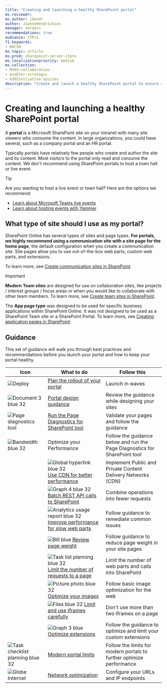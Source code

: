 ```yaml
---
title: "Creating and launching a healthy SharePoint portal"
ms.reviewer: 
ms.author: jhendr
author: JoanneHendrickson
manager: serdars
recommendations: true
audience: ITPro
f1.keywords:
- NOCSH
ms.topic: article
ms.prod: sharepoint-server-itpro
ms.localizationpriority: medium
ms.collection: 
- M365-collaboration
- enabler-strategic
- m365initiative-spsites
description: "Create and launch a healthy SharePoint portal to ensure a performant viewing experience"
---
```


# Creating and launching a healthy SharePoint portal

A **portal** is a Microsoft SharePoint site on your intranet with many site viewers who consume the content. In large organizations, you could have several, such as a company portal and an HR portal. 

Typically portals have relatively few people who create and author the site and its content. Most visitors to the portal only read and consume the content. We don't recommend using SharePoint portals to host a town hall or live event.

>[!Tip]
> Are you wanting to host a live event or town hall?  Here are the options we recommend:
> - [Learn about Microsoft Teams live events](/microsoftteams/teams-live-events/what-are-teams-live-events)
> - [Learn about hosting events with Yammer](/yammer/manage-yammer-groups/yammer-live-events)
 

## What type of site should I use as my portal?

SharePoint Online has several types of sites and page types. **For portals, we highly recommend using a communication site with a site page for the home page**, the default configuration when you create a communication site. Site pages allow you to use out-of-the-box web parts, custom web parts, and extensions. 

To learn more, see [Create communication sites in SharePoint](https://support.microsoft.com/office/create-a-communication-site-in-sharepoint-7fb44b20-a72f-4d2c-9173-fc8f59ba50eb). 

>[!Important]
>**Modern Team sites** are designed for use on collaboration sites, like projects / interest groups / focus areas or when you would like to collaborate with other team members. To learn more, see [Create team sites in SharePoint](https://support.microsoft.com/office/create-a-team-site-in-sharepoint-ef10c1e7-15f3-42a3-98aa-b5972711777d).
>
>The **App page type** was designed to be used for specific business applications within SharePoint Online. It was not designed to be used as a SharePoint Team site or a SharePoint Portal. To learn more, see [Creating application pages in SharePoint](/visualstudio/sharepoint/creating-application-pages-for-sharepoint).

## Guidance

This set of guidance will walk you through best practices and recommendations before you launch your portal and how to keep your portal healthy.
  
| Icon | What to do | Follow this |
|-----|-----|-----|
|![Deploy](/Office/media/icons/PNGs/deploy-blue-32.png "Staged rollout")|[Plan the rollout of your portal](/Office365/Enterprise/planportallaunchroll-out)|Launch in waves|
|![Document 3 blue 32](/office/media/icons/PNGs/document-3-blue-32.png "Look and feel")|[Portal design guidance](https://aka.ms/spdesignguidance)|Review the guidance while designing your sites|
|![Page diagnostics tool](media/page-diag-tool.png "Modern diagnostics tool")|[Run the Page Diagnostics for SharePoint tool](/microsoft-365/enterprise/page-diagnostics-for-spo)|Validate your pages and follow the guidance|
|![Bandwidth blue 32](/Office/media/icons/PNGs/bandwidth-blue-32.png "Optimize your Performance")|Optimize your Performance|Follow the guidance below and run the Page Diagnostics for SharePoint tool|
| |![Global hyperlink blue 32](/Office/media/icons/PNGs/globe-hyperlink-blue-32.png "CDN") [Use CDN for better performance](/microsoft-365/Enterprise/office-365-cdn-quickstart)|Implement Public and Private Content Delivery Networks (CDN)|
| |![Graph 4 blue 32](/Office/media/icons/PNGs/graph-4-blue-32.png "Batch REST calls") [Batch REST API calls to SharePoint](/sharepoint/dev/sp-add-ins/make-batch-requests-with-the-rest-apis)|Combine operations into fewer requests|
| |![Analytics usage report blue 32](/Office/media/icons/PNGs/analytics-usage-report-blue-32.png "Slow web parts") [Improve performance for slow web parts](/microsoft-365/Enterprise/modern-web-part-optimization)|Follow guidance to remediate common issues|
| |![Bill blue](/Office/media/icons/bill-blue.png "Page weight") [Review page weight](/microsoft-365/Enterprise/modern-page-weight-optimization)|Follow guidance to reduce page weight in your site pages|
| |![Task list planning blue 32](/Office/media/icons/PNGs/task-list-planning-blue-32.png "Calls on a page") [Limit the number of requests to a page](/Office365/Enterprise/modern-page-call-optimization)|Limit the number of web parts and calls into SharePoint|
| |![Picture photo blue 32](/Office/media/icons/PNGs/picture-photo-blue-32.png "Optimize images") [Optimize your images](/microsoft-365/Enterprise/modern-image-optimization)|Follow basic image optimization for the web|
| |![Files blue 32](/Office/media/icons/PNGs/files-blue-32.png "iFrames") [Limit and use Iframes carefully](/microsoft-365/Enterprise/modern-iframe-optimization)|Don't use more than two Iframes on a page|
| |![Graph 3 blue](/office/media/icons/graph-3-blue.png "Optimize extensions") [Optimize extensions](/microsoft-365/Enterprise/modern-custom-extensions)|Follow the guidance to optimize and limit your custom extensions|
|![Task checklist planning blue 32](/office/media/icons/PNGs/task-checklist-planning-blue-32.png "Modern portal limits")|[Modern portal limits](/Office365/Enterprise/modern-portal-limits)|Follow the limits for modern portals to further optimize performance|
|![Globe Internet](/Office/media/icons/globe-internet.png "Network optimization")|[Network optimization](/microsoft-365/enterprise/urls-and-ip-address-ranges)|Configure your URLs and IP endpoints|

